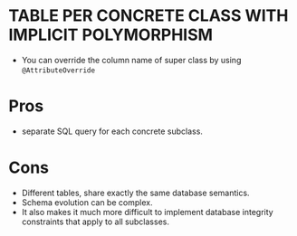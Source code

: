 # TABLE PER CONCRETE CLASS WITH IMPLICIT POLYMORPHISM

- You can override the column name of super class by using `@AttributeOverride`

# Pros
- separate SQL query for each concrete subclass.

# Cons
- Different tables, share exactly the same database semantics. 
- Schema evolution can be complex. 
- It also makes it much more difficult to implement database integrity constraints that apply to all subclasses.